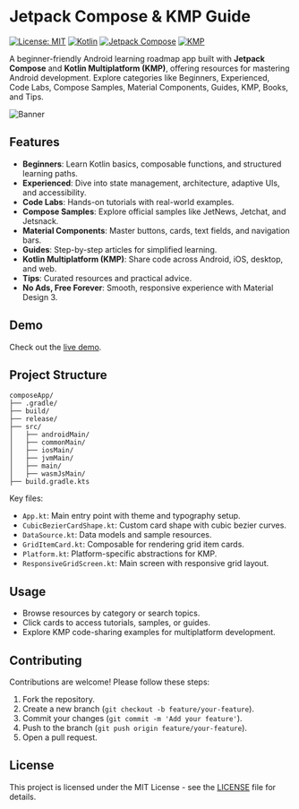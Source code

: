 # Jetpack Compose & KMP Guide

[![License: MIT](https://img.shields.io/badge/License-MIT-yellow.svg)](https://opensource.org/licenses/MIT)
[![Kotlin](https://img.shields.io/badge/Kotlin-1.9.20-blue.svg)](https://kotlinlang.org/)
[![Jetpack Compose](https://img.shields.io/badge/Jetpack%20Compose-1.6.0-brightgreen.svg)](https://developer.android.com/jetpack/compose)
[![KMP](https://img.shields.io/badge/Kotlin%20Multiplatform-1.9.20-blueviolet.svg)](https://kotlinlang.org/docs/multiplatform.html)

A beginner-friendly Android learning roadmap app built with **Jetpack Compose** and **Kotlin Multiplatform (KMP)**, offering resources for mastering Android development. Explore categories like Beginners, Experienced, Code Labs, Compose Samples, Material Components, Guides, KMP, Books, and Tips.

![Banner](https://blogger.googleusercontent.com/img/b/R29vZ2xl/AVvXsEgWJczaiH2fvhkG672jX3QVBLaLQBizhNaMv5FSCp06JOHIisaVmLusYoK_BMyt0rPgPusbYFEltHF6rp8om8p9uYOjry9Cakv0SkEobui4P36idjazkrJOulxKrPG559SkcOPBkep0AuLLBiTe6Zkg8nhDWKdTnEAyHLcdYqXShHCehbAVMhIicP1-ils/s16000/01.png)

## Features

- **Beginners**: Learn Kotlin basics, composable functions, and structured learning paths.
- **Experienced**: Dive into state management, architecture, adaptive UIs, and accessibility.
- **Code Labs**: Hands-on tutorials with real-world examples.
- **Compose Samples**: Explore official samples like JetNews, Jetchat, and Jetsnack.
- **Material Components**: Master buttons, cards, text fields, and navigation bars.
- **Guides**: Step-by-step articles for simplified learning.
- **Kotlin Multiplatform (KMP)**: Share code across Android, iOS, desktop, and web.
- **Tips**: Curated resources and practical advice.
- **No Ads, Free Forever**: Smooth, responsive experience with Material Design 3.

## Demo

Check out the [live demo](https://www.boltuix.com/2025/09/jetpack-compose-and-kmp-guide-free.html).


## Project Structure

```
composeApp/
├── .gradle/
├── build/
├── release/
├── src/
│   ├── androidMain/
│   ├── commonMain/
│   ├── iosMain/
│   ├── jvmMain/
│   ├── main/
│   ├── wasmJsMain/
├── build.gradle.kts
```

Key files:
- `App.kt`: Main entry point with theme and typography setup.
- `CubicBezierCardShape.kt`: Custom card shape with cubic bezier curves.
- `DataSource.kt`: Data models and sample resources.
- `GridItemCard.kt`: Composable for rendering grid item cards.
- `Platform.kt`: Platform-specific abstractions for KMP.
- `ResponsiveGridScreen.kt`: Main screen with responsive grid layout.

## Usage

- Browse resources by category or search topics.
- Click cards to access tutorials, samples, or guides.
- Explore KMP code-sharing examples for multiplatform development.

## Contributing

Contributions are welcome! Please follow these steps:

1. Fork the repository.
2. Create a new branch (`git checkout -b feature/your-feature`).
3. Commit your changes (`git commit -m 'Add your feature'`).
4. Push to the branch (`git push origin feature/your-feature`).
5. Open a pull request.

## License

This project is licensed under the MIT License - see the [LICENSE](LICENSE) file for details.